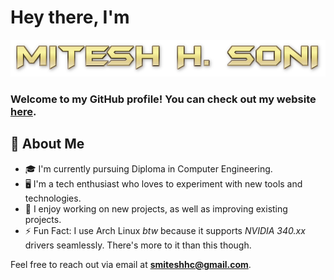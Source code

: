 # Hey there, I'm

<img src="./name.png" alt="MITESH H. SONI"/>

### Welcome to my GitHub profile! You can check out my website [here]("https://miteshhc.netlify.app").

## 🥷 About Me
- 🎓️ I'm currently pursuing Diploma in Computer Engineering.
- 🖥️ I'm a tech enthusiast who loves to experiment with new tools and technologies.
- 🍁 I enjoy working on new projects, as well as improving existing projects.
- ⚡ Fun Fact: I use Arch Linux *btw* because it supports *NVIDIA 340.xx* drivers seamlessly. There's more to it than this though.


Feel free to reach out via email at **smiteshhc@gmail.com**.
